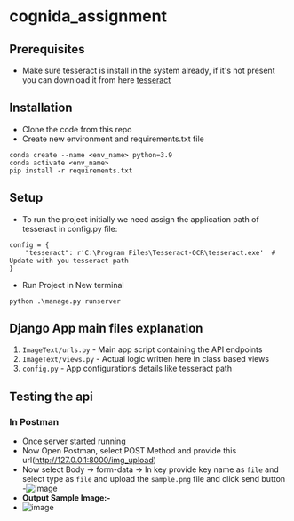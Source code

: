 # cognida_assignment

## Prerequisites

- Make sure tesseract  is install in the system already, if it's not present you can download it from
  here [tesseract](https://digi.bib.uni-mannheim.de/tesseract/tesseract-ocr-w64-setup-5.3.1.20230401.exe)

## Installation

- Clone the code from this repo
- Create new environment and requirements.txt file

```commandline
conda create --name <env_name> python=3.9
conda activate <env_name>
pip install -r requirements.txt
```

## Setup

- To run the project initially we need assign the application path of tesseract in config.py file:

```shell
config = {
    "tesseract": r'C:\Program Files\Tesseract-OCR\tesseract.exe'  # Update with you tesseract path
}
```

- Run Project in New terminal

```shell
python .\manage.py runserver
```
## Django App main files explanation
1. `ImageText/urls.py` - Main app script containing the API endpoints 
2. `ImageText/views.py` - Actual logic written here in class based views 
3. `config.py` - App configurations details like tesseract path

## Testing the api

### In Postman

- Once server started running
- Now Open Postman, select POST Method and provide this url(http://127.0.0.1:8000/img_upload)
- Now select Body -> form-data -> In key provide key name as `file` and select type as `file` and upload
  the `sample.png` file and click send button
-![image](https://github.com/saithapan/cognida_assignment/assets/36238978/7afe0504-1bda-47e7-84bc-f41d43aa0df7)
- **Output Sample Image:-**
- ![image](https://github.com/saithapan/cognida_assignment/assets/36238978/5f1c299a-4c31-4532-8b38-e4cc0b6a1e33)


